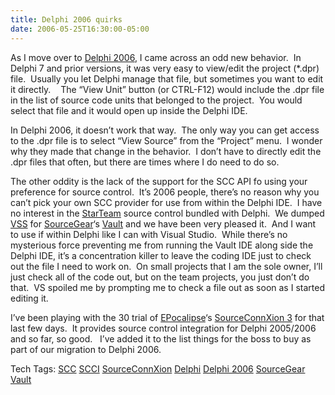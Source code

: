 ```yaml
---
title: Delphi 2006 quirks
date: 2006-05-25T16:30:00-05:00
---
```

As I move over to [Delphi 2006](http://www.borland.com/us/products/delphi/index.html), I came across an odd new behavior.  In Delphi 7 and prior versions, it was very easy to view/edit the project (*.dpr) file.  Usually you let Delphi manage that file, but sometimes you want to edit it directly.    The &#8220;View Unit&#8221; button (or CTRL-F12) would include the .dpr file in the list of source code units that belonged to the project.  You would select that file and it would open up inside the Delphi IDE.

In Delphi 2006, it doesn&#8217;t work that way.  The only way you can get access to the .dpr file is to select &#8220;View Source&#8221; from the &#8220;Project&#8221; menu.  I wonder why they made that change in the behavior.  I don&#8217;t have to directly edit the .dpr files that often, but there are times where I do need to do so.

The other oddity is the lack of the support for the SCC API fo using your preference for source control.  It&#8217;s 2006 people, there&#8217;s no reason why you can&#8217;t pick your own SCC provider for use from within the Delphi IDE.  I have no interest in the [StarTeam](http://www.borland.com/us/products/starteam/) source control bundled with Delphi.  We dumped [VSS](http://www.highprogrammer.com/alan/windev/sourcesafe.html) for [SourceGear](http://www.sourcegear.com/)&#8216;s [Vault](http://www.sourcegear.com/vault/index.html) and we have been very pleased it.  And I want to use if within Delphi like I can with Visual Studio.  While there&#8217;s no mysterious force preventing me from running the Vault IDE along side the Delphi IDE, it&#8217;s a concentration killer to leave the coding IDE just to check out the file I need to work on.  On small projects that I am the sole owner, I&#8217;ll just check all of the code out, but on the team projects, you just don&#8217;t do that.  VS spoiled me by prompting me to check a file out as soon as I started editing it.

I&#8217;ve been playing with the 30 trial of [EPocalipse](http://www.epocalipse.com/index.htm)&#8216;s [SourceConnXion 3](http://www.epocalipse.com/scx.htm) for that last few days.  It provides source control integration for Delphi 2005/2006 and so far, so good.   I&#8217;ve added it to the list things for the boss to buy as part of our migration to Delphi 2006.

<div>
  Tech Tags: <a href="http://technorati.com/tag/SCC" rel="tag">SCC</a> <a href="http://technorati.com/tag/SCCI" rel="tag">SCCI</a> <a href="http://technorati.com/tag/SourceConnXion" rel="tag">SourceConnXion</a> <a href="http://technorati.com/tag/Delphi" rel="tag">Delphi</a> <a href="http://technorati.com/tag/Delphi+2006" rel="tag">Delphi 2006</a> <a href="http://technorati.com/tag/SourceGear" rel="tag">SourceGear</a> <a href="http://technorati.com/tag/Vault" rel="tag">Vault</a>
</div>
